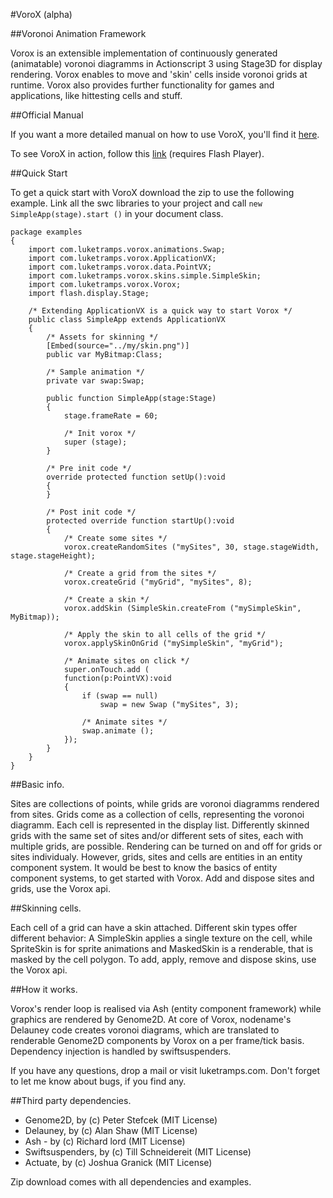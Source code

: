#VoroX (alpha)

##Voronoi Animation Framework

Vorox is an extensible implementation of continuously generated (animatable) voronoi diagramms in Actionscript 3 using Stage3D for display rendering. Vorox enables to move and 'skin' cells inside voronoi grids at runtime. Vorox also provides further functionality for games and applications, like hittesting cells and stuff. 

##Official Manual

If you want a more detailed manual on how to use VoroX, you'll find it [here](http://www.luketramps.com/lt/index.php/vorox/vorox-manual).

To see VoroX in action, follow this [link](http://www.luketramps.com/lt/index.php/vorox) (requires Flash Player).

##Quick Start

To get a quick start with VoroX download the zip to use the following example. Link all the swc libraries to your project and call <code>new SimpleApp(stage).start ()</code> in your document class.

```actionscript3
package examples 
{
	import com.luketramps.vorox.animations.Swap;
	import com.luketramps.vorox.ApplicationVX;
	import com.luketramps.vorox.data.PointVX;
	import com.luketramps.vorox.skins.simple.SimpleSkin;
	import com.luketramps.vorox.Vorox;
	import flash.display.Stage;
	
	/* Extending ApplicationVX is a quick way to start Vorox */
	public class SimpleApp extends ApplicationVX
	{
		/* Assets for skinning */
		[Embed(source="../my/skin.png")]
		public var MyBitmap:Class;
		
		/* Sample animation */
		private var swap:Swap;
		
		public function SimpleApp(stage:Stage) 
		{
			stage.frameRate = 60;
			
			/* Init vorox */
			super (stage);
		}
		
		/* Pre init code */
		override protected function setUp():void 
		{
		}
		
		/* Post init code */
		protected override function startUp():void
		{
			/* Create some sites */
			vorox.createRandomSites ("mySites", 30, stage.stageWidth, stage.stageHeight);
			
			/* Create a grid from the sites */
			vorox.createGrid ("myGrid", "mySites", 8);
			
			/* Create a skin */
			vorox.addSkin (SimpleSkin.createFrom ("mySimpleSkin", MyBitmap));
			
			/* Apply the skin to all cells of the grid */
			vorox.applySkinOnGrid ("mySimpleSkin", "myGrid");	

			/* Animate sites on click */
			super.onTouch.add (
			function(p:PointVX):void
			{
				if (swap == null)
					swap = new Swap ("mySites", 3);
					
				/* Animate sites */
				swap.animate ();
			});
		}	
	}
}
```


##Basic info.

Sites are collections of points, while grids are voronoi diagramms rendered from sites. Grids come as a collection of cells, representing the voronoi diagramm. Each cell is represented in the display list. Differently skinned grids with the same set of sites and/or different sets of sites, each with multiple grids, are possible. Rendering can be turned on and off for grids or sites individualy. However, grids, sites and cells are entities in an entity component system. It would be best to know the basics of entity component systems, to get started with Vorox. Add and dispose sites and grids, use the Vorox api.


##Skinning cells.

Each cell of a grid can have a skin attached. Different skin types offer different behavior: A SimpleSkin applies a single texture on the cell, while SpriteSkin is for sprite animations and MaskedSkin is a renderable, that is masked by the cell polygon. To add, apply, remove and dispose skins, use the Vorox api. 


##How it works.

Vorox's render loop is realised via Ash (entity component framework) while graphics are rendered by Genome2D. At core of Vorox, nodename's Delauney code creates voronoi diagrams, which are translated to renderable Genome2D components by Vorox on a per frame/tick basis. Dependency injection is handled by swiftsuspenders.


If you have any questions, drop a mail or visit luketramps.com. Don't forget to let me know about bugs, if you find any.


##Third party dependencies. 

- Genome2D, by (c) Peter Stefcek (MIT License)
- Delauney, by (c) Alan Shaw (MIT License)
- Ash - by (c) Richard lord (MIT License)
- Swiftsuspenders, by (c) Till Schneidereit (MIT License)
- Actuate, by (c) Joshua Granick (MIT License)


Zip download comes with all dependencies and examples.
